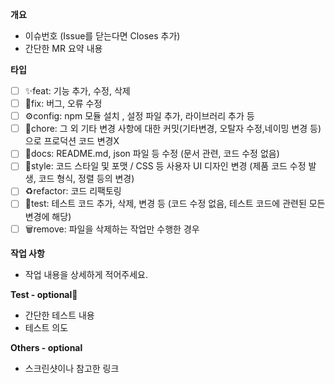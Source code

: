**개요**

- 이슈번호 (Issue를 닫는다면 Closes 추가)
- 간단한 MR 요약 내용

**타입**

- [ ]  ✨feat: 기능 추가, 수정, 삭제
- [ ]  🐛fix: 버그, 오류 수정
- [ ]  ⚙️config: npm 모듈 설치 , 설정 파일 추가, 라이브러리 추가 등
- [ ]  🌱chore: 그 외 기타 변경 사항에 대한 커밋(기타변경, 오탈자 수정,네이밍 변경 등)으로 프로덕션 코드 변경X
- [ ]  📝docs: README.md, json 파일 등 수정 (문서 관련, 코드 수정 없음)
- [ ]  🎨style: 코드 스타일 및 포맷  / CSS 등 사용자 UI 디자인 변경 (제품 코드 수정 발생, 코드 형식, 정렬 등의 변경)
- [ ]  ♻️refactor: 코드 리팩토링
- [ ]  🧪test: 테스트 코드 추가, 삭제, 변경 등 (코드 수정 없음, 테스트 코드에 관련된 모든 변경에 해당)
- [ ]  🗑️remove: 파일을 삭제하는 작업만 수행한 경우

**작업 사항**
- 작업 내용을 상세하게 적어주세요.

**Test - optional**🧪

- 간단한 테스트 내용
- 테스트 의도

**Others - optional**
- 스크린샷이나 참고한 링크

